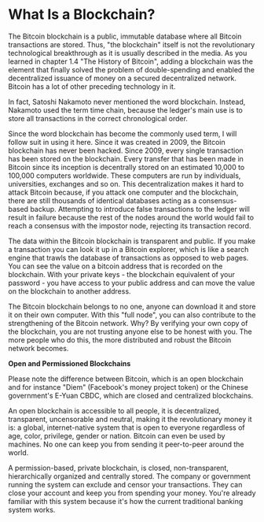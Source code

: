 # What Is a Blockchain?
The Bitcoin blockchain is a public, immutable database where all Bitcoin transactions are stored. Thus, "the blockchain" itself is not the revolutionary technological breakthrough as it is usually described in the media. As you learned in chapter 1.4 "The History of Bitcoin", adding a blockchain was the element that finally solved the problem of double-spending and enabled the decentralized issuance of money on a secured decentralized network. Bitcoin has a lot of other preceding technology in it.

In fact, Satoshi Nakamoto never mentioned the word blockchain. Instead, Nakamoto used the term time chain, because the ledger's main use is to store all transactions in the correct chronological order.

Since the word blockchain has become the commonly used term, I will follow suit in using it here. Since it was created in 2009, the Bitcoin blockchain has never been hacked. Since 2009, every single transaction has been stored on the blockchain. Every transfer that has been made in Bitcoin since its inception is decentrally stored on an estimated 10,000 to 100,000 computers worldwide. These computers are run by individuals, universities, exchanges and so on. This decentralization makes it hard to attack Bitcoin because, if you attack one computer and the blockchain, there are still thousands of identical databases acting as a consensus-based backup. Attempting to introduce false transactions to the ledger will result in failure because the rest of the nodes around the world would fail to reach a consensus with the impostor node, rejecting its transaction record.

The data within the Bitcoin blockchain is transparent and public. If you make a transaction you can look it up in a Bitcoin explorer, which is like a search engine that trawls the database of transactions as opposed to web pages. You can see the value on a bitcoin address that is recorded on the blockchain. With your private keys - the blockchain equivalent of your password - you have access to your public address and can move the value on the blockchain to another address.

The Bitcoin blockchain belongs to no one, anyone can download it and store it on their own computer. With this "full node", you can also contribute to the strengthening of the Bitcoin network. Why? By verifying your own copy of the blockchain, you are not trusting anyone else to be honest with you. The more people who do this, the more distributed and robust the Bitcoin network becomes.

**Open and Permissioned Blockchains**

Please note the difference between Bitcoin, which is an open blockchain and for instance "Diem" (Facebook's money project token) or the Chinese government's E-Yuan CBDC, which are closed and centralized blockchains.

An open blockchain is accessible to all people, it is decentralized, transparent, uncensorable and neutral, making it the revolutionary money it is: a global, internet-native system that is open to everyone regardless of age, color, privilege, gender or nation. Bitcoin can even be used by machines. No one can keep you from sending it peer-to-peer around the world.

A permission-based, private blockchain, is closed, non-transparent, hierarchically organized and centrally stored. The company or government running the system can exclude and censor your transactions. They can close your account and keep you from spending your money. You're already familiar with this system because it's how the current traditional banking system works.

